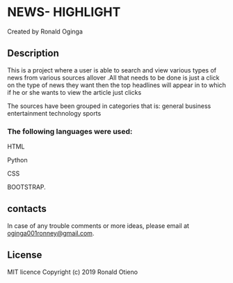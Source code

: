 # NEWS- HIGHLIGHT

Created by Ronald Oginga

## Description

This is a project where a user is able to search and view various types of news from various sources allover .All that needs to be done is just a click on the type of news they want then the top headlines will appear in to which if he or she wants to view the article just clicks

The sources have been grouped in categories that is: general business entertainment technology sports

### The following languages were used:
HTML

Python

CSS

BOOTSTRAP.

## contacts

In case of any trouble comments or more ideas, please email at oginga001ronney@gmail.com.

## License

MIT licence Copyright (c) 2019 Ronald Otieno

